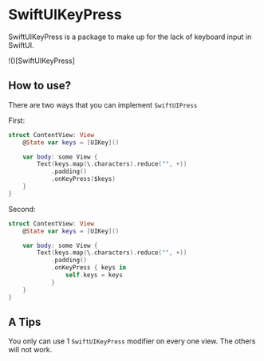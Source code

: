# SwiftUIKeyPress

SwiftUIKeyPress is a package to make up for the lack of keyboard input in SwiftUI.

!()[SwiftUIKeyPress]

## How to use?

There are two ways that you can implement `SwiftUIPress`

First:

```swift
struct ContentView: View
    @State var keys = [UIKey]()

    var body: some View {
        Text(keys.map(\.characters).reduce("", +))
            .padding()
            .onKeyPress($keys)
    }
}
```

Second:

```swift
struct ContentView: View
    @State var keys = [UIKey]()

    var body: some View {
        Text(keys.map(\.characters).reduce("", +))
            .padding()
            .onKeyPress { keys in
                self.keys = keys
            }
    }
}
```

## A Tips

You only can use 1 `SwiftUIKeyPress` modifier on every one view. The others will not work.

